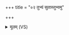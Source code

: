 +++
title = "०२ तुभ्यं सुतास्तुभ्यमु"

+++
<details><summary>मूलम् (VS)</summary>

तुभ्यं॑ सु॒तास्तुभ्य॑मु॒ सोत्वा॑स॒स्त्वां गिरः॒ श्वात्र्या॒ आ ह्व॑यन्ति। इन्द्रे॒दम॒द्य सव॑नं जुषा॒णो विश्व॑स्य वि॒द्वाँ इ॒ह पा॑हि॒ सोम॑म् ॥
</details>
